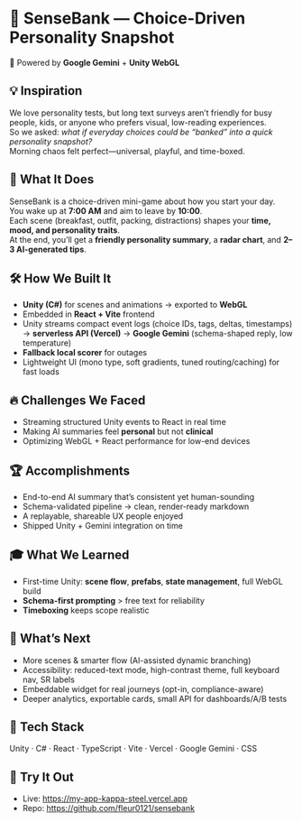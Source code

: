 # 🧠 SenseBank — Choice-Driven Personality Snapshot

💬 Powered by **Google Gemini** + **Unity WebGL**

## 💡 Inspiration

We love personality tests, but long text surveys aren’t friendly for busy people, kids, or anyone who prefers visual, low-reading experiences.  
So we asked: _what if everyday choices could be “banked” into a quick personality snapshot?_  
Morning chaos felt perfect—universal, playful, and time-boxed.

## 🚀 What It Does

SenseBank is a choice-driven mini-game about how you start your day.  
You wake up at **7:00 AM** and aim to leave by **10:00**.  
Each scene (breakfast, outfit, packing, distractions) shapes your **time, mood, and personality traits**.  
At the end, you’ll get a **friendly personality summary**, a **radar chart**, and **2–3 AI-generated tips**.

## 🛠️ How We Built It

- **Unity (C#)** for scenes and animations → exported to **WebGL**
- Embedded in **React + Vite** frontend
- Unity streams compact event logs (choice IDs, tags, deltas, timestamps) →
  **serverless API (Vercel)** → **Google Gemini** (schema-shaped reply, low temperature)
- **Fallback local scorer** for outages
- Lightweight UI (mono type, soft gradients, tuned routing/caching) for fast loads

## 🔥 Challenges We Faced

- Streaming structured Unity events to React in real time
- Making AI summaries feel **personal** but not **clinical**
- Optimizing WebGL + React performance for low-end devices

## 🏆 Accomplishments

- End-to-end AI summary that’s consistent yet human-sounding
- Schema-validated pipeline → clean, render-ready markdown
- A replayable, shareable UX people enjoyed
- Shipped Unity + Gemini integration on time

## 🎓 What We Learned

- First-time Unity: **scene flow**, **prefabs**, **state management**, full WebGL build
- **Schema-first prompting** > free text for reliability
- **Timeboxing** keeps scope realistic

## 🔮 What’s Next

- More scenes & smarter flow (AI-assisted dynamic branching)
- Accessibility: reduced-text mode, high-contrast theme, full keyboard nav, SR labels
- Embeddable widget for real journeys (opt-in, compliance-aware)
- Deeper analytics, exportable cards, small API for dashboards/A/B tests

## 🧩 Tech Stack

Unity · C# · React · TypeScript · Vite · Vercel · Google Gemini · CSS

## 🔗 Try It Out

- Live: https://my-app-kappa-steel.vercel.app
- Repo: https://github.com/fleur0121/sensebank
